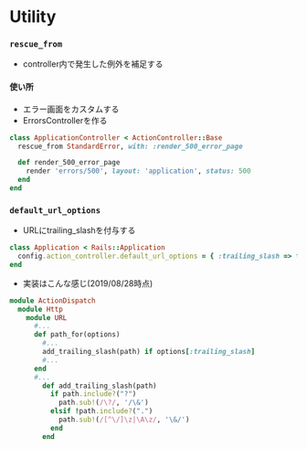 # Utility
### `rescue_from`
- controller内で発生した例外を補足する

#### 使い所
- エラー画面をカスタムする
- ErrorsControllerを作る
```ruby
class ApplicationController < ActionController::Base
  rescue_from StandardError, with: :render_500_error_page

  def render_500_error_page
    render 'errors/500', layout: 'application', status: 500
  end
end
```

### `default_url_options`
- URLにtrailing_slashを付与する
```ruby
class Application < Rails::Application
  config.action_controller.default_url_options = { :trailing_slash => true }
end
```

- 実装はこんな感じ(2019/08/28時点)
```ruby
module ActionDispatch
  module Http
    module URL
      #...
      def path_for(options)
        #...
        add_trailing_slash(path) if options[:trailing_slash]
        #...
      end
      #...
        def add_trailing_slash(path)
          if path.include?("?")
            path.sub!(/\?/, '/\&')
          elsif !path.include?(".")
            path.sub!(/[^\/]\z|\A\z/, '\&/')
          end
        end
```
